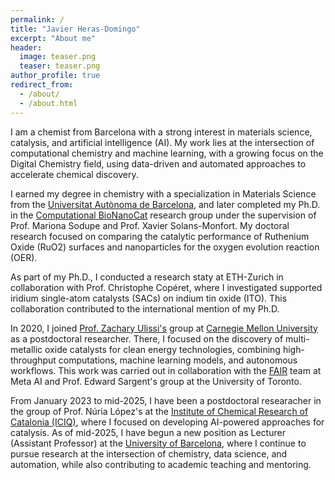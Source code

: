 ```yaml
---
permalink: /
title: "Javier Heras-Domingo"
excerpt: "About me"
header:
  image: teaser.png
  teaser: teaser.png
author_profile: true
redirect_from: 
  - /about/
  - /about.html
---
```



I am a chemist from Barcelona with a strong interest in materials science, catalysis, and artificial intelligence (AI). My work lies at the intersection of computational chemistry and machine learning, with a growing focus on the Digital Chemistry field, using data-driven and automated approaches to accelerate chemical discovery.

I earned my degree in chemistry with a specialization in Materials Science from the [Universitat Autònoma de Barcelona](https://www.uab.cat/web/universitat-autonoma-de-barcelona-1345467954774.html), and later completed my Ph.D. in the [Computational BioNanoCat](https://compbionanocat.wordpress.com/) research group under the supervision of Prof. Mariona Sodupe and Prof. Xavier Solans-Monfort. My doctoral research focused on comparing the catalytic performance of Ruthenium Oxide (RuO2) surfaces and nanoparticles for the oxygen evolution reaction (OER).

As part of my Ph.D., I conducted a research staty at ETH-Zurich in collaboration with Prof. Christophe Copéret, where I investigated supported iridium single-atom catalysts (SACs) on indium tin oxide (ITO). This collaboration contributed to the international mention of my Ph.D.

In 2020, I joined [Prof. Zachary Ulissi's](https://ulissigroup.cheme.cmu.edu/) group at [Carnegie Mellon University](https://www.cmu.edu/) as a postdoctoral researcher. There, I focused on the discovery of multi-metallic oxide catalysts for clean energy technologies, combining high-throughput computations, machine learning models, and autonomous workflows. This work was carried out in collaboration with the [FAIR](https://ai.facebook.com/) team at Meta AI and Prof. Edward Sargent's group at the University of Toronto.

From January 2023 to mid-2025, I have been a postdoctoral researacher in the group of Prof. Núria López's at the [Institute of Chemical Research of Catalonia (ICIQ)](https://www.iciq.org/), where I focused on developing AI-powered approaches for catalysis. As of mid-2025, I have begun a new position as Lecturer (Assistant Professor) at the [University of Barcelona](https://web.ub.edu/en/), where I continue to pursue research at the intersection of chemistry, data science, and automation, while also contributing to academic teaching and mentoring.
